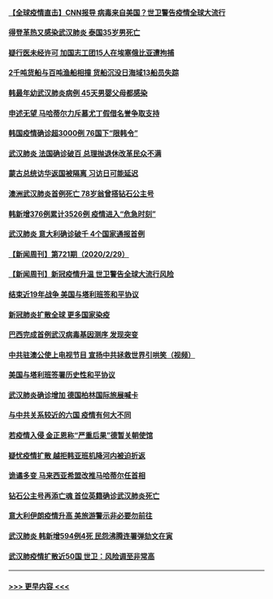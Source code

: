 #### [【全球疫情直击】CNN报导 病毒来自美国？世卫警告疫情全球大流行](../pages/prog202/a102789223.md?t=03012002) 
#### [得登革热又感染武汉肺炎 泰国35岁男死亡](../pages/prog202/a102789200.md?t=03012002) 
#### [疑行医未经许可  加国志工团15人在埃塞俄比亚遭拘捕](../pages/prog202/a102789152.md?t=03012002) 
#### [2千吨货船与百吨渔船相撞 货船沉没日海域13船员失踪](../pages/prog202/a102789137.md?t=03012002) 
#### [韩最年幼武汉肺炎病例 45天男婴父母都感染](../pages/prog202/a102789132.md?t=03012002) 
#### [申述无望 马哈蒂尔力斥慕尤丁假借名誉争取支持](../pages/prog202/a102789089.md?t=03012002) 
#### [韩国疫情确诊超3000例 76国下“限韩令”](../pages/prog202/a102789071.md?t=03012002) 
#### [武汉肺炎 法国确诊破百 总理抛退休改革民众不满](../pages/prog202/a102789066.md?t=03012002) 
#### [蒙古总统访华返国被隔离 习访日可能延迟](../pages/prog202/a102789038.md?t=03012002) 
#### [澳洲武汉肺炎首例死亡 78岁翁曾搭钻石公主号](../pages/prog202/a102789059.md?t=03012002) 
#### [韩新增376例累计3526例 疫情进入“危急时刻”](../pages/prog202/a102789048.md?t=03012002) 
#### [武汉肺炎 意大利确诊破千 4个国家通报首例](../pages/prog202/a102789033.md?t=03012002) 
#### [【新闻周刊】第721期（2020/2/29）](../pages/prog202/a102788990.md?t=03012002) 
#### [【新闻周刊】新冠疫情升温 世卫警告全球大流行风险](../pages/prog202/a102788932.md?t=03012002) 
#### [结束近19年战争 美国与塔利班签和平协议](../pages/prog202/a102788909.md?t=03012002) 
#### [新冠肺炎扩散全球  更多国家染疫](../pages/prog202/a102788762.md?t=03012002) 
#### [巴西完成首例武汉病毒基因测序 发现突变](../pages/prog202/a102788794.md?t=03012002) 
#### [中共驻澳公使上电视节目 宣扬中共拯救世界引哄笑（视频）](../pages/prog202/a102788143.md?t=03012002) 
#### [美国与塔利班签署历史性和平协议](../pages/prog202/a102788697.md?t=03012002) 
#### [武汉肺炎确诊增加 德国柏林国际旅展喊卡](../pages/prog202/a102788529.md?t=03012002) 
#### [与中共关系较近的六国 疫情有何大不同](../pages/prog202/a102788521.md?t=03012002) 
#### [若疫情入侵 金正恩称“严重后果”德暂关朝使馆](../pages/prog202/a102788512.md?t=03012002) 
#### [疑忧疫情扩散 越拒韩亚班机降河内被迫折返](../pages/prog202/a102788502.md?t=03012002) 
#### [诡谲多变 马来西亚希盟改推马哈蒂尔任首相](../pages/prog202/a102788477.md?t=03012002) 
#### [钻石公主号再添亡魂 首位英籍确诊武汉肺炎死亡](../pages/prog202/a102788362.md?t=03012002) 
#### [意大利伊朗疫情升高 美旅游警示非必要勿前往](../pages/prog202/a102788341.md?t=03012002) 
#### [武汉肺炎 韩新增594例4死 民怨沸腾连署弹劾文在寅](../pages/prog202/a102788308.md?t=03012002) 
#### [武汉肺疫情扩散近50国 世卫：风险调至非常高](../pages/prog202/a102788300.md?t=03012002) 

----
#### [ >>> 更早内容 <<< ](../indexes/prog202-earlier.md)
